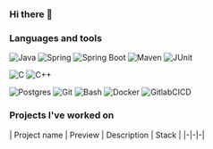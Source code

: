 ### Hi there 👋

<!--
**morf1337/morf1337** is a ✨ _special_ ✨ repository because its `README.md` (this file) appears on your GitHub profile.

Here are some ideas to get you started:

- 🔭 I’m currently working on ...
- 🌱 I’m currently learning ...
- 👯 I’m looking to collaborate on ...
- 🤔 I’m looking for help with ...
- 💬 Ask me about ...
- 📫 How to reach me: ...
- 😄 Pronouns: ...
- ⚡ Fun fact: ...
-->
### Languages and tools
![Java](https://img.shields.io/badge/java-%23ED8B00.svg?style=for-the-badge&logo=openjdk&logoColor=white)
![Spring](https://img.shields.io/badge/-Spring-1E7775?style=for-the-badge&logo=Spring)
![Spring Boot](https://img.shields.io/badge/-Spring_boot-1E7775?style=for-the-badge&logo=SpringBoot)
![Maven](https://img.shields.io/badge/-Maven-1E7775?style=for-the-badge&logo=apache&logoColor=6296CC)
![JUnit](https://img.shields.io/badge/-JUnit5-1E7775?style=for-the-badge&logo=JUnit5&logoColor=F88C00)


![C](https://img.shields.io/badge/-C-1E7775?style=for-the-badge&logo=C&logoColor=6296CC)
![C++](https://img.shields.io/badge/-C++-1E7775?style=for-the-badge&logo=C%2b%2b&logoColor=6296CC)


![Postgres](https://img.shields.io/badge/-PostgreSQL-1E7775?style=for-the-badge&logo=PostgreSQL&logoColor=6296CC)
![Git](https://img.shields.io/badge/-GIT-1E7775?style=for-the-badge&logo=GIT&logoColor=F88C00)
![Bash](https://img.shields.io/badge/-Bash-1E7775?style=for-the-badge&logo=Bash&logoColor=6296CC)
![Docker](https://img.shields.io/badge/-Docker-1E7775?style=for-the-badge&logo=Docker&logoColor=6296CC)
![GitlabCICD](https://img.shields.io/badge/-GitlabCICD-1E7775?style=for-the-badge&logo=GitlabCICD&logoColor=6296CC)

### Projects I've worked on
| Project name | Preview | Description | Stack |
|-|-|-|
